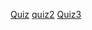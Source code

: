 [Quiz](https://www.geeksforgeeks.org/quiz-application-using-django/)
[quiz2](https://www.youtube.com/watch?v=-nd6JFw52j0)
[Quiz3](https://www.youtube.com/watch?v=vXXfXRf2S4M)